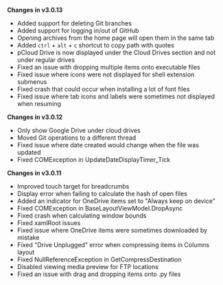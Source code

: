 **Changes in v3.0.13**

- Added support for deleting Git branches
- Added support for logging in/out of GitHub
- Opening archives from the home page will open them in the same tab
- Added `ctrl` + `alt` + `c` shortcut to copy path with quotes
- pCloud Drive is now displayed under the Cloud Drives section and not under regular drives
- Fixed an issue with dropping multiple items onto executable files
- Fixed issue where icons were not displayed for shell extension submenus
- Fixed crash that could occur when installing a lot of font files
- Fixed issue where tab icons and labels were sometimes not displayed when resuming

**Changes in v3.0.12**

- Only show Google Drive under cloud drives
- Moved Git operations to a different thread
- Fixed issue where date created would change when the file was updated
- Fixed COMException in UpdateDateDisplayTimer_Tick

**Changes in v3.0.11**

- Improved touch target for breadcrumbs
- Display error when failing to calculate the hash of open files
- Added an indicator for OneDrive items set to "Always keep on device"
- Fixed COMException in BaseLayoutViewModel.DropAsync
- Fixed crash when calculating window bounds
- Fixed xamlRoot issues
- Fixed issue where OneDrive items were sometimes downloaded by mistake
- Fixed "Drive Unplugged" error when compressing items in Columns layout
- Fixed NullReferenceException in GetCompressDestination
- Disabled viewing media preview for FTP locations
- Fixed an issue with drag and dropping items onto .py files 
